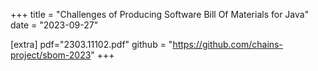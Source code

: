+++
title = "Challenges of Producing Software Bill Of Materials for Java"
date = "2023-09-27"


[extra]
pdf="2303.11102.pdf"
github = "https://github.com/chains-project/sbom-2023"
+++
